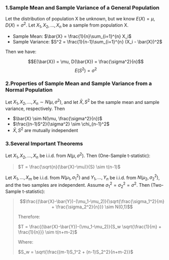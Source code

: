 ### 1.Sample Mean and Sample Variance of a General Population

Let the distribution of population X be unknown, but we know $E(X)=\mu, D(X)=\sigma^2$. Let $X_1, X_2, \dots, X_n$ be a sample from population X.

* Sample Mean: $\bar{X} = \frac{1}{n}\sum_{i=1}^{n} X_i$
* Sample Variance: $S^2 = \frac{1}{n-1}\sum_{i=1}^{n} (X_i - \bar{X})^2$

Then we have:

$$E(\bar{X}) = \mu, D(\bar{X}) = \frac{\sigma^2}{n}$$ $$E(S^2) = \sigma^2$$

### 2.Properties of Sample Mean and Sample Variance from a Normal Population

Let $X_1, X_2, \dots, X_n \sim N(\mu, \sigma^2)$, and let $\bar{X}, S^2$ be the sample mean and sample variance, respectively. Then

* $\bar{X} \sim N(\mu, \frac{\sigma^2}{n})$
* $\frac{(n-1)S^2}{\sigma^2} \sim \chi_{n-1}^2$
* $\bar{X}, S^2$ are mutually independent

### 3.Several Important Theorems

Let $X_1, X_2, \dots, X_n$ be i.i.d. from $N(\mu, \sigma^2)$. Then (One-Sample t-statistic):

>$T = \frac{\sqrt{n}(\bar{X}-\mu)}{S} \sim t(n-1)$

Let $X_1, \dots, X_m$ be i.i.d. from $N(\mu_1, \sigma_1^2)$ and $Y_1, \dots, Y_n$ be i.i.d. from $N(\mu_2, \sigma_2^2)$, and the two samples are independent. Assume $\sigma_1^2 = \sigma_2^2 = \sigma^2$. Then (Two-Sample t-statistic):

>$$\frac{(\bar{X}-\bar{Y})-(\mu_1-\mu_2)}{\sqrt{\frac{\sigma_1^2}{m} + \frac{\sigma_2^2}{n}}} \sim N(0,1)$$
>
>Therefore:
>
>$T = \frac{(\bar{X}-\bar{Y})-(\mu_1-\mu_2)}{S_w \sqrt{\frac{1}{m} + \frac{1}{n}}} \sim t(n+m-2)$
>
>Where:
>
>$S_w = \sqrt{\frac{(m-1)S_1^2 + (n-1)S_2^2}{n+m-2}}$



